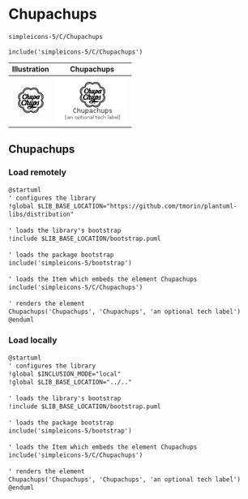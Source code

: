 # Chupachups


```text
simpleicons-5/C/Chupachups
```

```text
include('simpleicons-5/C/Chupachups')
```



| Illustration | Chupachups |
| :---: | :---: |
| ![illustration for Illustration](../../simpleicons-5/C/Chupachups.png) | ![illustration for Chupachups](../../simpleicons-5/C/Chupachups.Local.png) |




## Chupachups

### Load remotely
```plantuml
@startuml
' configures the library
!global $LIB_BASE_LOCATION="https://github.com/tmorin/plantuml-libs/distribution"

' loads the library's bootstrap
!include $LIB_BASE_LOCATION/bootstrap.puml

' loads the package bootstrap
include('simpleicons-5/bootstrap')

' loads the Item which embeds the element Chupachups
include('simpleicons-5/C/Chupachups')

' renders the element
Chupachups('Chupachups', 'Chupachups', 'an optional tech label')
@enduml
```

### Load locally
```plantuml
@startuml
' configures the library
!global $INCLUSION_MODE="local"
!global $LIB_BASE_LOCATION="../.."

' loads the library's bootstrap
!include $LIB_BASE_LOCATION/bootstrap.puml

' loads the package bootstrap
include('simpleicons-5/bootstrap')

' loads the Item which embeds the element Chupachups
include('simpleicons-5/C/Chupachups')

' renders the element
Chupachups('Chupachups', 'Chupachups', 'an optional tech label')
@enduml
```

